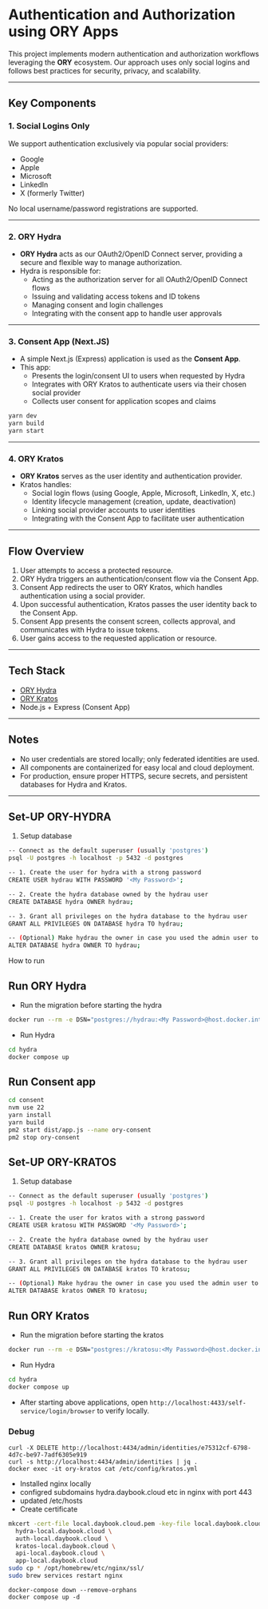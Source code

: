 # Authentication and Authorization using ORY Apps

This project implements modern authentication and authorization workflows leveraging the **ORY** ecosystem. Our approach uses only social logins and follows best practices for security, privacy, and scalability.

---

## Key Components

### 1. Social Logins Only

We support authentication exclusively via popular social providers:

- Google
- Apple
- Microsoft
- LinkedIn
- X (formerly Twitter)

No local username/password registrations are supported.

---

### 2. ORY Hydra

- **ORY Hydra** acts as our OAuth2/OpenID Connect server, providing a secure and flexible way to manage authorization.
- Hydra is responsible for:
  - Acting as the authorization server for all OAuth2/OpenID Connect flows
  - Issuing and validating access tokens and ID tokens
  - Managing consent and login challenges
  - Integrating with the consent app to handle user approvals

---

### 3. Consent App (Next.JS)

- A simple Next.js (Express) application is used as the **Consent App**.
- This app:
  - Presents the login/consent UI to users when requested by Hydra
  - Integrates with ORY Kratos to authenticate users via their chosen social provider
  - Collects user consent for application scopes and claims

```sh
yarn dev
yarn build
yarn start
```

---

### 4. ORY Kratos

- **ORY Kratos** serves as the user identity and authentication provider.
- Kratos handles:
  - Social login flows (using Google, Apple, Microsoft, LinkedIn, X, etc.)
  - Identity lifecycle management (creation, update, deactivation)
  - Linking social provider accounts to user identities
  - Integrating with the Consent App to facilitate user authentication

---

## Flow Overview

1. User attempts to access a protected resource.
2. ORY Hydra triggers an authentication/consent flow via the Consent App.
3. Consent App redirects the user to ORY Kratos, which handles authentication using a social provider.
4. Upon successful authentication, Kratos passes the user identity back to the Consent App.
5. Consent App presents the consent screen, collects approval, and communicates with Hydra to issue tokens.
6. User gains access to the requested application or resource.

---

## Tech Stack

- [ORY Hydra](https://www.ory.sh/hydra/docs/)
- [ORY Kratos](https://www.ory.sh/kratos/docs/)
- Node.js + Express (Consent App)

---

## Notes

- No user credentials are stored locally; only federated identities are used.
- All components are containerized for easy local and cloud deployment.
- For production, ensure proper HTTPS, secure secrets, and persistent databases for Hydra and Kratos.

---

## Set-UP ORY-HYDRA ##
1. Setup database
```sh
-- Connect as the default superuser (usually 'postgres')
psql -U postgres -h localhost -p 5432 -d postgres

-- 1. Create the user for hydra with a strong password
CREATE USER hydrau WITH PASSWORD '<My Password>';

-- 2. Create the hydra database owned by the hydrau user
CREATE DATABASE hydra OWNER hydrau;

-- 3. Grant all privileges on the hydra database to the hydrau user
GRANT ALL PRIVILEGES ON DATABASE hydra TO hydrau;

-- (Optional) Make hydrau the owner in case you used the admin user to create the database
ALTER DATABASE hydra OWNER TO hydrau;

```

How to run

## Run ORY Hydra ##
* Run the migration before starting the hydra
```sh
docker run --rm -e DSN="postgres://hydrau:<My Password>@host.docker.internal:5432/hydra?sslmode=disable" oryd/hydra:v2.3.0 migrate sql -e --yes
```
* Run Hydra
```sh
cd hydra
docker compose up
```

## Run Consent app ##
```sh
cd consent
nvm use 22
yarn install
yarn build
pm2 start dist/app.js --name ory-consent
pm2 stop ory-consent
```

## Set-UP ORY-KRATOS ##
1. Setup database
```sh
-- Connect as the default superuser (usually 'postgres')
psql -U postgres -h localhost -p 5432 -d postgres

-- 1. Create the user for kratos with a strong password
CREATE USER kratosu WITH PASSWORD '<My Password>';

-- 2. Create the hydra database owned by the hydrau user
CREATE DATABASE kratos OWNER kratosu;

-- 3. Grant all privileges on the hydra database to the hydrau user
GRANT ALL PRIVILEGES ON DATABASE kratos TO kratosu;

-- (Optional) Make hydrau the owner in case you used the admin user to create the database
ALTER DATABASE kratos OWNER TO kratosu;

```

## Run ORY Kratos ##
* Run the migration before starting the kratos
```sh
docker run --rm -e DSN="postgres://kratosu:<My Password>@host.docker.internal:5432/kratos?sslmode=disable" -v $PWD/kratos-config:/etc/config oryd/kratos:v1.1 migrate sql -e --yes
```
* Run Hydra
```sh
cd hydra
docker compose up
```

* After starting above applications, open `http://localhost:4433/self-service/login/browser` to verify locally.

### Debug ###
```
curl -X DELETE http://localhost:4434/admin/identities/e75312cf-6798-4d7c-be97-7adf6305e919
curl -s http://localhost:4434/admin/identities | jq .
docker exec -it ory-kratos cat /etc/config/kratos.yml 
```

* Installed nginx locally
* configred subdomains hydra.daybook.cloud etc in nginx with port 443
* updated /etc/hosts
* Create certificate 
```sh
mkcert -cert-file local.daybook.cloud.pem -key-file local.daybook.cloud-key.pem \
  hydra-local.daybook.cloud \
  auth-local.daybook.cloud \
  kratos-local.daybook.cloud \
  api-local.daybook.cloud \
  app-local.daybook.cloud
sudo cp * /opt/homebrew/etc/nginx/ssl/
sudo brew services restart nginx
```

```
docker-compose down --remove-orphans
docker compose up -d
```